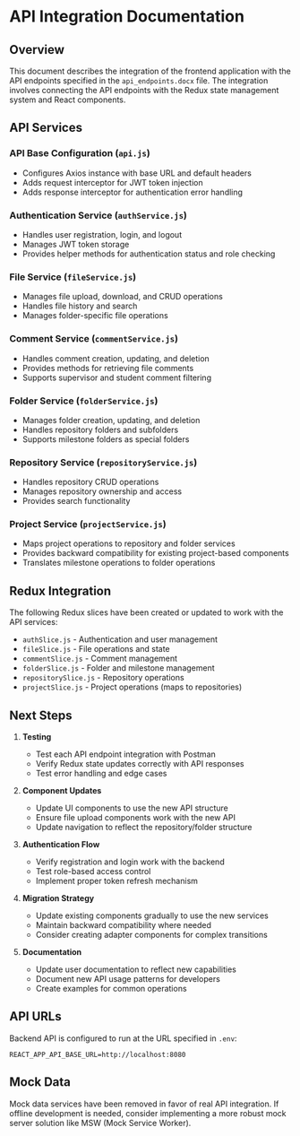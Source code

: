 # API Integration Documentation

## Overview

This document describes the integration of the frontend application with the API endpoints specified in the `api_endpoints.docx` file. The integration involves connecting the API endpoints with the Redux state management system and React components.

## API Services

### API Base Configuration (`api.js`)
- Configures Axios instance with base URL and default headers
- Adds request interceptor for JWT token injection
- Adds response interceptor for authentication error handling

### Authentication Service (`authService.js`)
- Handles user registration, login, and logout
- Manages JWT token storage
- Provides helper methods for authentication status and role checking

### File Service (`fileService.js`)
- Manages file upload, download, and CRUD operations
- Handles file history and search
- Manages folder-specific file operations

### Comment Service (`commentService.js`)
- Handles comment creation, updating, and deletion
- Provides methods for retrieving file comments
- Supports supervisor and student comment filtering

### Folder Service (`folderService.js`)
- Manages folder creation, updating, and deletion
- Handles repository folders and subfolders
- Supports milestone folders as special folders

### Repository Service (`repositoryService.js`)
- Handles repository CRUD operations
- Manages repository ownership and access
- Provides search functionality

### Project Service (`projectService.js`)
- Maps project operations to repository and folder services
- Provides backward compatibility for existing project-based components
- Translates milestone operations to folder operations

## Redux Integration

The following Redux slices have been created or updated to work with the API services:

- `authSlice.js` - Authentication and user management
- `fileSlice.js` - File operations and state
- `commentSlice.js` - Comment management
- `folderSlice.js` - Folder and milestone management
- `repositorySlice.js` - Repository operations
- `projectSlice.js` - Project operations (maps to repositories)

## Next Steps

1. **Testing**
   - Test each API endpoint integration with Postman
   - Verify Redux state updates correctly with API responses
   - Test error handling and edge cases

2. **Component Updates**
   - Update UI components to use the new API structure
   - Ensure file upload components work with the new API
   - Update navigation to reflect the repository/folder structure

3. **Authentication Flow**
   - Verify registration and login work with the backend
   - Test role-based access control
   - Implement proper token refresh mechanism

4. **Migration Strategy**
   - Update existing components gradually to use the new services
   - Maintain backward compatibility where needed
   - Consider creating adapter components for complex transitions

5. **Documentation**
   - Update user documentation to reflect new capabilities
   - Document new API usage patterns for developers
   - Create examples for common operations

## API URLs

Backend API is configured to run at the URL specified in `.env`:

```
REACT_APP_API_BASE_URL=http://localhost:8080
```

## Mock Data

Mock data services have been removed in favor of real API integration. If offline development is needed, consider implementing a more robust mock server solution like MSW (Mock Service Worker).
